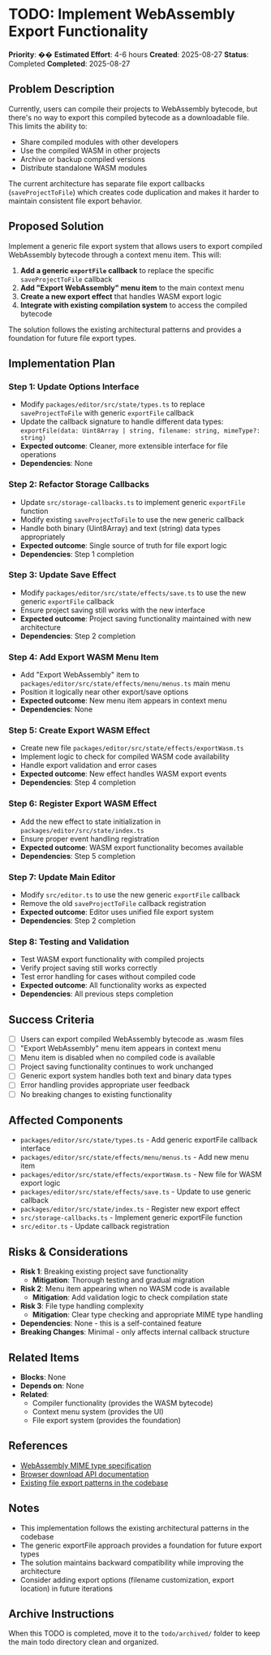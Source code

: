 # TODO: Implement WebAssembly Export Functionality

**Priority**: ��
**Estimated Effort**: 4-6 hours
**Created**: 2025-08-27
**Status**: Completed
**Completed**: 2025-08-27

## Problem Description

Currently, users can compile their projects to WebAssembly bytecode, but there's no way to export this compiled bytecode as a downloadable file. This limits the ability to:
- Share compiled modules with other developers
- Use the compiled WASM in other projects
- Archive or backup compiled versions
- Distribute standalone WASM modules

The current architecture has separate file export callbacks (`saveProjectToFile`) which creates code duplication and makes it harder to maintain consistent file export behavior.

## Proposed Solution

Implement a generic file export system that allows users to export compiled WebAssembly bytecode through a context menu item. This will:

1. **Add a generic `exportFile` callback** to replace the specific `saveProjectToFile` callback
2. **Add "Export WebAssembly" menu item** to the main context menu
3. **Create a new export effect** that handles WASM export logic
4. **Integrate with existing compilation system** to access the compiled bytecode

The solution follows the existing architectural patterns and provides a foundation for future file export types.

## Implementation Plan

### Step 1: Update Options Interface
- Modify `packages/editor/src/state/types.ts` to replace `saveProjectToFile` with generic `exportFile` callback
- Update the callback signature to handle different data types: `exportFile(data: Uint8Array | string, filename: string, mimeType?: string)`
- **Expected outcome**: Cleaner, more extensible interface for file operations
- **Dependencies**: None

### Step 2: Refactor Storage Callbacks
- Update `src/storage-callbacks.ts` to implement generic `exportFile` function
- Modify existing `saveProjectToFile` to use the new generic callback
- Handle both binary (Uint8Array) and text (string) data types appropriately
- **Expected outcome**: Single source of truth for file export logic
- **Dependencies**: Step 1 completion

### Step 3: Update Save Effect
- Modify `packages/editor/src/state/effects/save.ts` to use the new generic `exportFile` callback
- Ensure project saving still works with the new interface
- **Expected outcome**: Project saving functionality maintained with new architecture
- **Dependencies**: Step 2 completion

### Step 4: Add Export WASM Menu Item
- Add "Export WebAssembly" item to `packages/editor/src/state/effects/menu/menus.ts` main menu
- Position it logically near other export/save options
- **Expected outcome**: New menu item appears in context menu
- **Dependencies**: None

### Step 5: Create Export WASM Effect
- Create new file `packages/editor/src/state/effects/exportWasm.ts`
- Implement logic to check for compiled WASM code availability
- Handle export validation and error cases
- **Expected outcome**: New effect handles WASM export events
- **Dependencies**: Step 4 completion

### Step 6: Register Export WASM Effect
- Add the new effect to state initialization in `packages/editor/src/state/index.ts`
- Ensure proper event handling registration
- **Expected outcome**: WASM export functionality becomes available
- **Dependencies**: Step 5 completion

### Step 7: Update Main Editor
- Modify `src/editor.ts` to use the new generic `exportFile` callback
- Remove the old `saveProjectToFile` callback registration
- **Expected outcome**: Editor uses unified file export system
- **Dependencies**: Step 2 completion

### Step 8: Testing and Validation
- Test WASM export functionality with compiled projects
- Verify project saving still works correctly
- Test error handling for cases without compiled code
- **Expected outcome**: All functionality works as expected
- **Dependencies**: All previous steps completion

## Success Criteria

- [ ] Users can export compiled WebAssembly bytecode as .wasm files
- [ ] "Export WebAssembly" menu item appears in context menu
- [ ] Menu item is disabled when no compiled code is available
- [ ] Project saving functionality continues to work unchanged
- [ ] Generic export system handles both text and binary data types
- [ ] Error handling provides appropriate user feedback
- [ ] No breaking changes to existing functionality

## Affected Components

- `packages/editor/src/state/types.ts` - Add generic exportFile callback interface
- `packages/editor/src/state/effects/menu/menus.ts` - Add new menu item
- `packages/editor/src/state/effects/exportWasm.ts` - New file for WASM export logic
- `packages/editor/src/state/effects/save.ts` - Update to use generic callback
- `packages/editor/src/state/index.ts` - Register new export effect
- `src/storage-callbacks.ts` - Implement generic exportFile function
- `src/editor.ts` - Update callback registration

## Risks & Considerations

- **Risk 1**: Breaking existing project save functionality
  - **Mitigation**: Thorough testing and gradual migration
- **Risk 2**: Menu item appearing when no WASM code is available
  - **Mitigation**: Add validation logic to check compilation state
- **Risk 3**: File type handling complexity
  - **Mitigation**: Clear type checking and appropriate MIME type handling
- **Dependencies**: None - this is a self-contained feature
- **Breaking Changes**: Minimal - only affects internal callback structure

## Related Items

- **Blocks**: None
- **Depends on**: None
- **Related**: 
  - Compiler functionality (provides the WASM bytecode)
  - Context menu system (provides the UI)
  - File export system (provides the foundation)

## References

- [WebAssembly MIME type specification](https://webassembly.github.io/spec/web-api/#streaming-modules)
- [Browser download API documentation](https://developer.mozilla.org/en-US/docs/Web/API/URL/createObjectURL)
- [Existing file export patterns in the codebase](src/storage-callbacks.ts)

## Notes

- This implementation follows the existing architectural patterns in the codebase
- The generic exportFile approach provides a foundation for future export types
- The solution maintains backward compatibility while improving the architecture
- Consider adding export options (filename customization, export location) in future iterations

## Archive Instructions

When this TODO is completed, move it to the `todo/archived/` folder to keep the main todo directory clean and organized. 